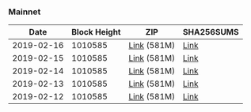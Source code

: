 ### Mainnet

|    Date    | Block Height | ZIP | SHA256SUMS |
| ---------- | ------------ | --- | ---------- |
| 2019-02-16 | 1010585 | [Link](https://s3-ap-southeast-2.amazonaws.com/ion-bootstrap/mainnet/2019-02-16/bootstrap.dat.zip) (581M) | [Link](https://s3-ap-southeast-2.amazonaws.com/ion-bootstrap/mainnet/2019-02-16/SHA256SUMS) |
| 2019-02-15 | 1010585 | [Link](https://s3-ap-southeast-2.amazonaws.com/ion-bootstrap/mainnet/2019-02-15/bootstrap.dat.zip) (581M) | [Link](https://s3-ap-southeast-2.amazonaws.com/ion-bootstrap/mainnet/2019-02-15/SHA256SUMS) |
| 2019-02-14 | 1010585 | [Link](https://s3-ap-southeast-2.amazonaws.com/ion-bootstrap/mainnet/2019-02-14/bootstrap.dat.zip) (581M) | [Link](https://s3-ap-southeast-2.amazonaws.com/ion-bootstrap/mainnet/2019-02-14/SHA256SUMS) |
| 2019-02-13 | 1010585 | [Link](https://s3-ap-southeast-2.amazonaws.com/ion-bootstrap/mainnet/2019-02-13/bootstrap.dat.zip) (581M) | [Link](https://s3-ap-southeast-2.amazonaws.com/ion-bootstrap/mainnet/2019-02-13/SHA256SUMS) |
| 2019-02-12 | 1010585 | [Link](https://s3-ap-southeast-2.amazonaws.com/ion-bootstrap/mainnet/2019-02-12/bootstrap.dat.zip) (581M) | [Link](https://s3-ap-southeast-2.amazonaws.com/ion-bootstrap/mainnet/2019-02-12/SHA256SUMS) |
